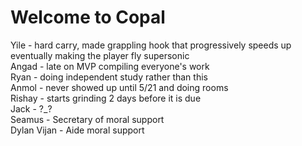 # Welcome to Copal
Yile - hard carry, made grappling hook that progressively speeds up eventually making the player fly supersonic \
Angad - late on MVP compiling everyone's work \
Ryan - doing independent study rather than this \
Anmol - never showed up until 5/21 and doing rooms \
Rishay - starts grinding 2 days before it is due \
Jack - ?_? \
Seamus - Secretary of moral support \
Dylan Vijan - Aide moral support

